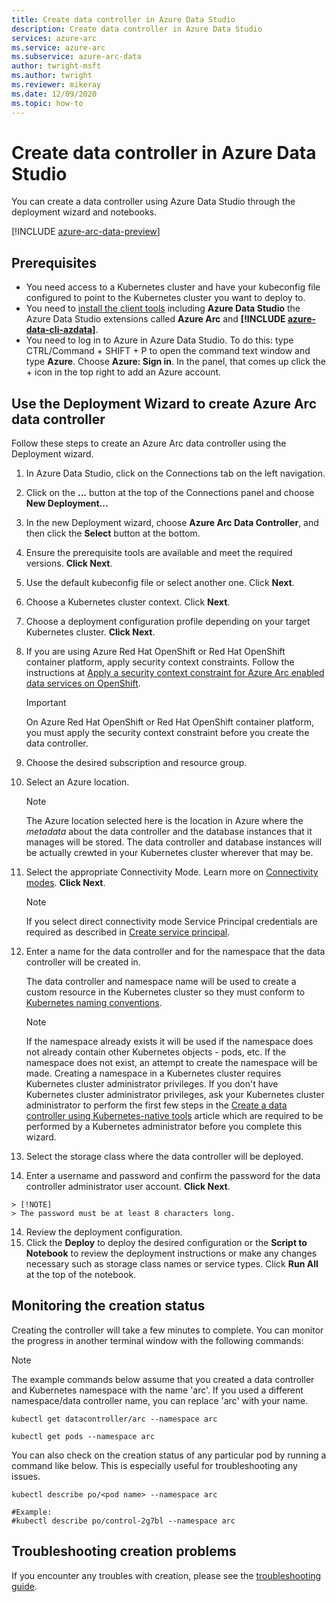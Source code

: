 ```yaml
---
title: Create data controller in Azure Data Studio
description: Create data controller in Azure Data Studio
services: azure-arc
ms.service: azure-arc
ms.subservice: azure-arc-data
author: twright-msft
ms.author: twright
ms.reviewer: mikeray
ms.date: 12/09/2020
ms.topic: how-to
---
```


# Create data controller in Azure Data Studio

You can create a data controller using Azure Data Studio through the deployment wizard and notebooks.

[!INCLUDE [azure-arc-data-preview](../../../includes/azure-arc-data-preview.md)]

## Prerequisites

- You need access to a Kubernetes cluster and have your kubeconfig file configured to point to the Kubernetes cluster you want to deploy to.
- You need to [install the client tools](install-client-tools.md) including **Azure Data Studio** the Azure Data Studio extensions called **Azure Arc** and **[!INCLUDE [azure-data-cli-azdata](../../../includes/azure-data-cli-azdata.md)]**.
- You need to log in to Azure in Azure Data Studio.  To do this: type CTRL/Command + SHIFT + P to open the command text window and type **Azure**.  Choose **Azure: Sign in**.   In the panel, that comes up click the + icon in the top right to add an Azure account.

## Use the Deployment Wizard to create Azure Arc data controller

Follow these steps to create an Azure Arc data controller using the Deployment wizard.

1. In Azure Data Studio, click on the Connections tab on the left navigation.
2. Click on the **...** button at the top of the Connections panel and choose **New Deployment...**
3. In the new Deployment wizard, choose **Azure Arc Data Controller**, and then click the **Select** button at the bottom.
4. Ensure the prerequisite tools are available and meet the required versions. **Click Next**.
5. Use the default kubeconfig file or select another one.  Click **Next**.
6. Choose a Kubernetes cluster context. Click **Next**.
7. Choose a deployment configuration profile depending on your target Kubernetes cluster. **Click Next**.
8. If you are using Azure Red Hat OpenShift or Red Hat OpenShift container platform, apply security context constraints. Follow the instructions at [Apply a security context constraint for Azure Arc enabled data services on OpenShift](how-to-apply-security-context-constraint.md).

   >[!IMPORTANT]
   >On Azure Red Hat OpenShift or Red Hat OpenShift container platform, you must apply the security context constraint before you create the data controller.

1. Choose the desired subscription and resource group.
1. Select an Azure location.
   
   > [!NOTE]
   > The Azure location selected here is the location in Azure where the *metadata* about the data controller and the database instances that it manages will be stored. The data controller and database instances will be actually crewted in your Kubernetes cluster wherever that may be.

10. Select the appropriate Connectivity Mode. Learn more on [Connectivity modes](https://docs.microsoft.com/azure/azure-arc/data/connectivity). **Click Next**.

    > [!NOTE]
    > If you select direct connectivity mode Service Principal credentials are required as described in [Create service principal](upload-metrics-and-logs-to-azure-monitor.md#create-service-principal).

11. Enter a name for the data controller and for the namespace that the data controller will be created in.

    The data controller and namespace name will be used to create a custom resource in the Kubernetes cluster so they must conform to [Kubernetes naming conventions](https://kubernetes.io/docs/concepts/overview/working-with-objects/names/#names).

    > [!NOTE]
    > If the namespace already exists it will be used if the namespace does not already contain other Kubernetes objects - pods, etc.  If the namespace does not exist, an attempt to create the namespace will be made.  Creating a namespace in a Kubernetes cluster requires Kubernetes cluster administrator privileges.  If you don't have Kubernetes cluster administrator privileges, ask your Kubernetes cluster administrator to perform the first few steps in the [Create a data controller using Kubernetes-native tools](./create-data-controller-using-kubernetes-native-tools.md) article which are required to be performed by a Kubernetes administrator before you complete this wizard.


12. Select the storage class where the data controller will be deployed. 
13.  Enter a username and password and confirm the password for the data controller administrator user account. **Click Next**.

    > [!NOTE]
    > The password must be at least 8 characters long.

14. Review the deployment configuration.
15. Click the **Deploy** to deploy the desired configuration or the **Script to Notebook** to review the deployment instructions or make any changes necessary such as storage class names or service types. Click **Run All** at the top of the notebook.

## Monitoring the creation status

Creating the controller will take a few minutes to complete. You can monitor the progress in another terminal window with the following commands:

> [!NOTE]
>  The example commands below assume that you created a data controller and Kubernetes namespace with the name 'arc'.  If you used a different namespace/data controller name, you can replace 'arc' with your name.

```console
kubectl get datacontroller/arc --namespace arc
```

```console
kubectl get pods --namespace arc
```

You can also check on the creation status of any particular pod by running a command like below.  This is especially useful for troubleshooting any issues.

```console
kubectl describe po/<pod name> --namespace arc

#Example:
#kubectl describe po/control-2g7bl --namespace arc
```

## Troubleshooting creation problems

If you encounter any troubles with creation, please see the [troubleshooting guide](troubleshoot-guide.md).
